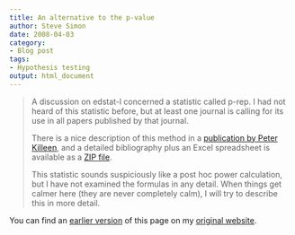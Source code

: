 ```yaml
---
title: An alternative to the p-value
author: Steve Simon
date: 2008-04-03
category:
- Blog post
tags:
- Hypothesis testing
output: html_document
---
```

> A discussion on edstat-l concerned a statistic called p-rep. I had not
> heard of this statistic before, but at least one journal is calling
> for its use in all papers published by that journal.
>
> There is a nice description of this method in a [publication by Peter
> Killeen](../category/InterestingArticles.html#aatnst), and a detailed
> bibliography plus an Excel spreadsheet is available as a [ZIP
> file](http://www.asu.edu/clas/psych/research/blab/p-reppack_000.zip).
>
> This statistic sounds suspiciously like a post hoc power calculation,
> but I have not examined the formulas in any detail. When things get
> calmer here (they are never completely calm), I will try to describe
> this in more detail.

You can find an [earlier version](http://www.pmean.com/08/AlternativePvalue.html) of this page on my [original website](http://www.pmean.com/original_site.html).
